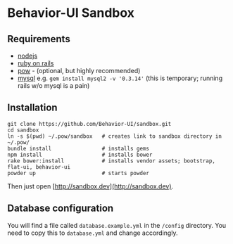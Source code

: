 Behavior-UI Sandbox
==============

## Requirements

* [nodejs](http://nodejs.org/)
* [ruby on rails](http://railsapps.github.io/installrubyonrails-mac.html)
* [pow](http://pow.cx/) - (optional, but highly recommended)
* [mysql](http://dev.mysql.com/doc/refman/5.1/en/macosx-installation-pkg.html)
	e.g. `gem install mysql2 -v '0.3.14'`
	(this is temporary; running rails w/o mysql is a pain)

## Installation

	git clone https://github.com/Behavior-UI/sandbox.git
	cd sandbox
	ln -s $(pwd) ~/.pow/sandbox   # creates link to sandbox directory in ~/.pow/
	bundle install                # installs gems
	npm install                   # installs bower
	rake bower:install            # installs vendor assets; bootstrap, flat-ui, behavior-ui
	powder up                     # starts powder

Then just open [http://sandbox.dev](http://sandbox.dev).

## Database configuration

You will find a file called `database.example.yml` in the `/config` directory.
You need to copy this to `database.yml` and change accordingly.
